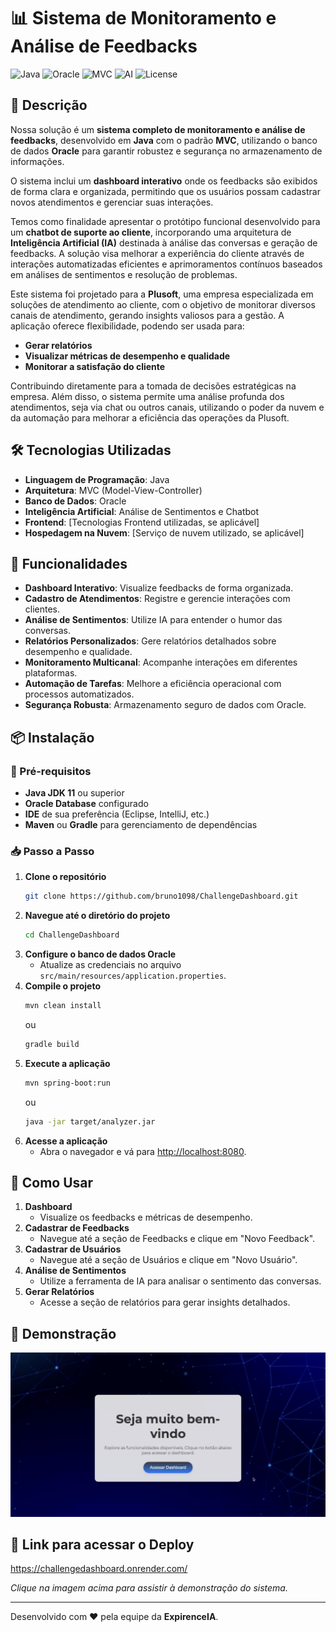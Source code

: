 # 📊 Sistema de Monitoramento e Análise de Feedbacks

![Java](https://img.shields.io/badge/Java-✓-blue) ![Oracle](https://img.shields.io/badge/Oracle-✓-orange) ![MVC](https://img.shields.io/badge/Architecture-MVC-green) ![AI](https://img.shields.io/badge/AI-✓-purple)
![License](https://img.shields.io/badge/License-MIT-green)

## 📝 Descrição

Nossa solução é um **sistema completo de monitoramento e análise de feedbacks**, desenvolvido em **Java** com o padrão **MVC**, utilizando o banco de dados **Oracle** para garantir robustez e segurança no armazenamento de informações.

O sistema inclui um **dashboard interativo** onde os feedbacks são exibidos de forma clara e organizada, permitindo que os usuários possam cadastrar novos atendimentos e gerenciar suas interações.

Temos como finalidade apresentar o protótipo funcional desenvolvido para um **chatbot de suporte ao cliente**, incorporando uma arquitetura de **Inteligência Artificial (IA)** destinada à análise das conversas e geração de feedbacks. A solução visa melhorar a experiência do cliente através de interações automatizadas eficientes e aprimoramentos contínuos baseados em análises de sentimentos e resolução de problemas.

Este sistema foi projetado para a **Plusoft**, uma empresa especializada em soluções de atendimento ao cliente, com o objetivo de monitorar diversos canais de atendimento, gerando insights valiosos para a gestão. A aplicação oferece flexibilidade, podendo ser usada para:

- **Gerar relatórios**
- **Visualizar métricas de desempenho e qualidade**
- **Monitorar a satisfação do cliente**

Contribuindo diretamente para a tomada de decisões estratégicas na empresa. Além disso, o sistema permite uma análise profunda dos atendimentos, seja via chat ou outros canais, utilizando o poder da nuvem e da automação para melhorar a eficiência das operações da Plusoft.

## 🛠 Tecnologias Utilizadas

- **Linguagem de Programação**: Java
- **Arquitetura**: MVC (Model-View-Controller)
- **Banco de Dados**: Oracle
- **Inteligência Artificial**: Análise de Sentimentos e Chatbot
- **Frontend**: [Tecnologias Frontend utilizadas, se aplicável]
- **Hospedagem na Nuvem**: [Serviço de nuvem utilizado, se aplicável]

## 🚀 Funcionalidades

- **Dashboard Interativo**: Visualize feedbacks de forma organizada.
- **Cadastro de Atendimentos**: Registre e gerencie interações com clientes.
- **Análise de Sentimentos**: Utilize IA para entender o humor das conversas.
- **Relatórios Personalizados**: Gere relatórios detalhados sobre desempenho e qualidade.
- **Monitoramento Multicanal**: Acompanhe interações em diferentes plataformas.
- **Automação de Tarefas**: Melhore a eficiência operacional com processos automatizados.
- **Segurança Robusta**: Armazenamento seguro de dados com Oracle.

## 📦 Instalação

### 📝 Pré-requisitos

- **Java JDK 11** ou superior
- **Oracle Database** configurado
- **IDE** de sua preferência (Eclipse, IntelliJ, etc.)
- **Maven** ou **Gradle** para gerenciamento de dependências

### 📥 Passo a Passo

1. **Clone o repositório**
    ```bash
    git clone https://github.com/bruno1098/ChallengeDashboard.git
    ```
2. **Navegue até o diretório do projeto**
    ```bash
    cd ChallengeDashboard
    ```
3. **Configure o banco de dados Oracle**
    - Atualize as credenciais no arquivo `src/main/resources/application.properties`.
4. **Compile o projeto**
    ```bash
    mvn clean install
    ```
    ou
    ```bash
    gradle build
    ```
5. **Execute a aplicação**
    ```bash
    mvn spring-boot:run
    ```
    ou
    ```bash
    java -jar target/analyzer.jar
    ```
6. **Acesse a aplicação**
    - Abra o navegador e vá para [http://localhost:8080](http://localhost:8080).

## 🎯 Como Usar

1. **Dashboard**
    - Visualize os feedbacks e métricas de desempenho.
2. **Cadastrar de Feedbacks**
    - Navegue até a seção de Feedbacks e clique em "Novo Feedback".
3. **Cadastrar de Usuários**
    - Navegue até a seção de Usuários e clique em "Novo Usuário".
4. **Análise de Sentimentos**
    - Utilize a ferramenta de IA para analisar o sentimento das conversas.
5. **Gerar Relatórios**
    - Acesse a seção de relatórios para gerar insights detalhados.

## 🎥 Demonstração

[![Assista ao Vídeo](tumb.png)](https://youtu.be/EfGKGTMATuQ)

## 🚀 Link para acessar o Deploy
https://challengedashboard.onrender.com/

*Clique na imagem acima para assistir à demonstração do sistema.*

---

Desenvolvido com ❤️ pela equipe da **ExpirenceIA**.
